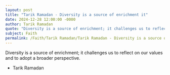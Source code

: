 ```yaml
---
layout: post
title: "Tarik Ramadan - Diversity is a source of enrichment it"
date: 2024-12-28 12:00:00 -0000
author: Tarik Ramadan
quote: "Diversity is a source of enrichment; it challenges us to reflect on our values and to adopt a broader perspective."
subject: Faith
permalink: /Faith/Tarik Ramadan/Tarik Ramadan - Diversity is a source of enrichment it
---
```


Diversity is a source of enrichment; it challenges us to reflect on our values and to adopt a broader perspective.

- Tarik Ramadan
